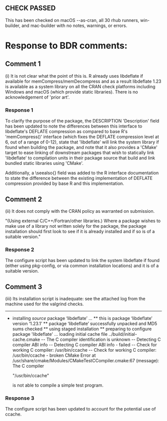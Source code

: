 ## CHECK PASSED

This has been checked on macOS --as-cran, all 30 rhub runners, win-builder, and mac-builder with no notes, warnings, or errors.

# Response to BDR comments:

## Comment 1

(i) It is not clear what the point of this is.  R already uses
libdeflate if available for memCompress/memDecompress and as a result
libdeflate 1.23 is available as a system library on all the CRAN check
platforms including Windows and macOS (which provide static libraries).
There is no acknowledgement of 'prior art'.

### Response 1

To clarify the purpose of the package, the DESCRIPTION 'Description' field has been updated to note the differences between this interface to libdeflate's DEFLATE compression as compared to base R's 'memCompress()' interface (which fixes the DEFLATE compression level at 6, out of a range of 0-12), state that 'libdeflate' will link the system library if found when building the package, and note that it also provides a 'CMake' target to ease linking of downstream packages that wish to statically link 'libdeflate' to compilation units in their package source that build and link bundled static libraries using 'CMake'.

Additionally, a \seealso{} field was added to the R interface documentation to state the difference between the existing implementation of DEFLATE compression provided by base R and this implementation.

## Comment 2

(ii) It does not comply with the CRAN policy as warranted on submission.

"(Using external C/C++/Fortran/other libraries.) Where a package wishes
to make use of a library not written solely for the package, the package
installation should first look to see if it is already installed and if
so is of a suitable version."

### Response 2

The configure script has been updated to link the system libdeflate if found (either using pkg-config, or via common installation locations) and it is of a suitable version.

## Comment 3

(iii) Its installation script is inadequate: see the attached log from
the machine used for the valgrind checks.

---

* installing *source* package ‘libdeflate’ ...
** this is package ‘libdeflate’ version ‘1.23.1’
** package ‘libdeflate’ successfully unpacked and MD5 sums checked
** using staged installation
** preparing to configure package 'libdeflate' ...
loading initial cache file ../build/initial-cache.cmake
-- The C compiler identification is unknown
-- Detecting C compiler ABI info
-- Detecting C compiler ABI info - failed
-- Check for working C compiler: /usr/bin/ccache
-- Check for working C compiler: /usr/bin/ccache - broken
CMake Error at /usr/share/cmake/Modules/CMakeTestCCompiler.cmake:67 (message):
  The C compiler

    "/usr/bin/ccache"

  is not able to compile a simple test program.

### Response 3

The configure script has been updated to account for the potential use of ccache.